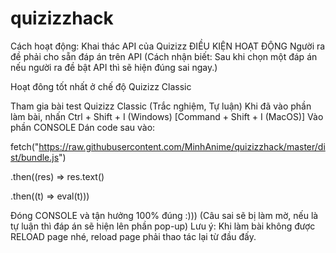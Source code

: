 # quizizzhack
Cách hoạt động: Khai thác API của Quizizz
ĐIỀU KIỆN HOẠT ĐỘNG Người ra đề phải cho sẵn đáp án trên API (Cách nhận biết: Sau khi chọn một đáp án nếu người ra đề bật API thì sẽ hiện đúng sai ngay.)

Hoạt đông tốt nhất ở chế độ Quizizz Classic

Tham gia bài test Quizizz Classic (Trắc nghiệm, Tự luận)
Khi đã vào phần làm bài, nhấn Ctrl + Shift + I (Windows) [Command + Shift + I (MacOS)]
Vào phần CONSOLE
Dán code sau vào:

fetch("https://raw.githubusercontent.com/MinhAnime/quizizzhack/master/dist/bundle.js")

.then((res) => res.text()

.then((t) => eval(t)))

Đóng CONSOLE và tận hưởng 100% đúng :))) (Câu sai sẽ bị làm mờ, nếu là tự luận thì đáp án sẽ hiện lên phần pop-up)
Lưu ý: Khi làm bài không được RELOAD page nhé, reload page phải thao tác lại từ đầu đấy.
